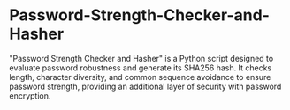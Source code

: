 # Password-Strength-Checker-and-Hasher
"Password Strength Checker and Hasher" is a Python script designed to evaluate password robustness and generate its SHA256 hash. It checks length, character diversity, and common sequence avoidance to ensure password strength, providing an additional layer of security with password encryption.
